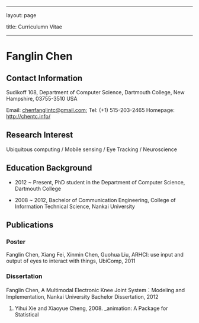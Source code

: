 ﻿---

layout: page

title: Curriculumn Vitae

---


# Fanglin Chen


## Contact Information
Sudikoff 108, Department of Computer Science, Dartmouth College, New Hampshire, 03755-3510 USA

Email: chenfanglintc@gmail.com; Tel: (+1) 515-203-2465 Homepage: <http://chentc.info/>


## Research Interest


Ubiquitous computing / Mobile sensing / Eye Tracking / Neuroscience

## Education Background

- 2012 ~ Present, PhD student in the Department of Computer Science, Dartmouth College

- 2008 ~ 2012, Bachelor of Communication Engineering, College of Information Technical Science, Nankai University





## Publications


### Poster
Fanglin Chen, Xiang Fei, Xinmin Chen, Guohua Liu, ARHCI: use input and output of eyes to interact with things, UbiComp, 2011


### Dissertation


Fanglin Chen, A Multimodal Electronic Knee Joint System：Modeling and Implementation, Nankai University Bachelor Dissertation, 2012

1. Yihui Xie and Xiaoyue Cheng, 2008. _animation: A Package for Statistical 